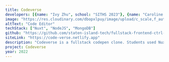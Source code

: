 ```yaml
---
title: Codeverse
developers: [{name: "Ivy Zhu", school: "SITHS 2023"}, {name: "Caroline Seifen", school: "SITHS 2022"},{name: "Rafi Arnob", school: "Binghamton 2026"},{name: "Julissa Liang", school: "NYU 2026"},{name: "Terrance Zheng", school: "Stevens 2026"}]
image: "https://res.cloudinary.com/dbopxlpuy/image/upload/c_scale,f_auto,q_auto,w_800/v1659459235/Projects/codeverse_g7lyqk.png"
altText: "Code Editor"
techStack: ["Nuxt", "NodeJS", "MongoDB"]
github: "https://github.com/staten-island-tech/fullstack-frontend-ctrl-alt-elite"
siteLink: "https://code-verse.netlify.app"
description: "Codeverse is a fullstack codepen clone. Students used Nuxt, Express and MongoDB along with Auth0 for authentication. The project uses iframe to render the users code. Provides support for Emmett and frameworks"
project: Codeverse
year: 2022
---
```


